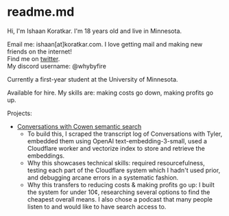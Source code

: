 # readme.md

Hi, I'm Ishaan Koratkar. I'm 18 years old and live in Minnesota.

Email me: ishaan[at]koratkar.com. I love getting mail and making new friends on the internet!  
Find me on [twitter](https://x.com/whybyfire).  
My discord username: @whybyfire

Currently a first-year student at the University of Minnesota.

Available for hire. My skills are: making costs go down, making profits go up.

Projects:
* [Conversations with Cowen semantic search](https://koratkar.github.io/cwt-semantic-search/)
  * To build this, I scraped the transcript log of Conversations with Tyler, embedded them using OpenAI text-embedding-3-small, used a Cloudflare worker and vectorize index to store and retrieve the embeddings.
  * Why this showcases technical skills: required resourcefulness, testing each part of the Cloudflare system which I hadn't used prior, and debugging arcane errors in a systematic fashion.
  * Why this transfers to reducing costs & making profits go up: I built the system for under 10¢, researching several options to find the cheapest overall means. I also chose a podcast that many people listen to and would like to have search access to.
